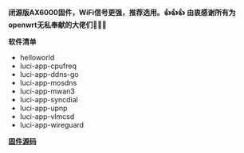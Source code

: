 **闭源版AX6000固件，WiFi信号更强，推荐选用。👍👍👍**
**由衷感谢所有为openwrt无私奉献的大佬们🙏🙏🙏**

**软件清单**

- helloworld
- luci-app-cpufreq
- luci-app-ddns-go
- luci-app-mosdns
- luci-app-mwan3
- luci-app-syncdial
- luci-app-upnp
- luci-app-vlmcsd
- luci-app-wireguard


**[固件源码](https://github.com/x-wrt/x-wrt)**

